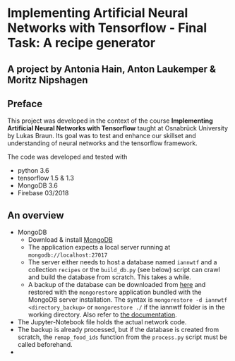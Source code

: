 # Implementing Artificial Neural Networks with Tensorflow - Final Task: A recipe generator
## A project by Antonia Hain, Anton Laukemper & Moritz Nipshagen

## Preface
This project was developed in the context of the course **Implementing Artificial Neural Networks with Tensorflow** taught at Osnabrück University by Lukas Braun. Its goal was to test and enhance our skillset and understanding of neural networks and the tensorflow framework.

The code was developed and tested with
* python 3.6
* tensorflow 1.5 & 1.3
* MongoDB 3.6
* Firebase 03/2018

## An overview
* MongoDB
    * Download & install [MongoDB](https://docs.mongodb.com/manual/installation/)
    * The application expects a local server running at `mongodb://localhost:27017`
    * The server either needs to host a database named `iannwtf` and a collection `recipes` or the `build_db.py` (see below) script can crawl and build the database from scratch. This takes a while.
    * A backup of the database can be downloaded from [here](https://1drv.ms/f/s!AvTNk9gMBgjaegEexxiqTOTx1gs) and restored with the `mongorestore` application bundled with the MongoDB server installation. The syntax is `mongorestore -d iannwtf <directory_backup>` or `mongorestore ./` if the iannwtf folder is in the working directory. Also refer to [the documentation](https://docs.mongodb.com/manual/reference/program/mongorestore/).
* The Jupyter-Notebook file holds the actual network code.
* The backup is already processed, but if the database is created from scratch, the `remap_food_ids` function from the `process.py` script must be called beforehand.
* 
